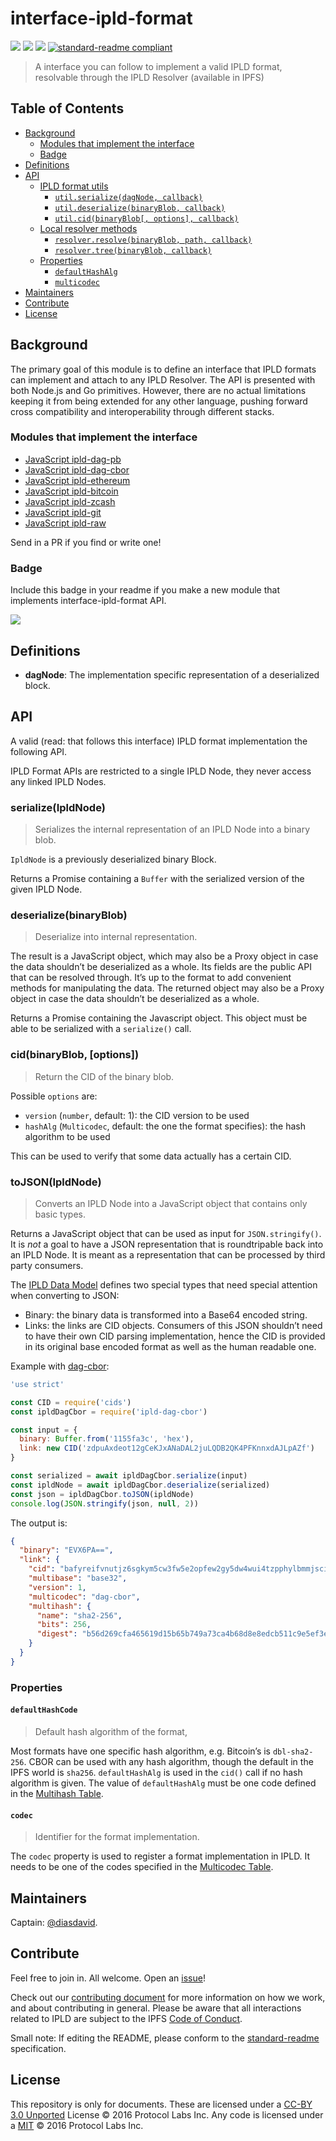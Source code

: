 # interface-ipld-format

[![](https://img.shields.io/badge/made%20by-Protocol%20Labs-blue.svg?style=flat-square)](http://ipn.io)
[![](https://img.shields.io/badge/freenode-%23ipfs-blue.svg?style=flat-square)](http://webchat.freenode.net/?channels=%23ipfs)
[![](https://img.shields.io/badge/project-IPLD-blue.svg?style=flat-square)](http://github.com/ipld/ipld)
[![standard-readme compliant](https://img.shields.io/badge/standard--readme-OK-green.svg?style=flat-square)](https://github.com/RichardLitt/standard-readme)

> A interface you can follow to implement a valid IPLD format, resolvable through the IPLD Resolver (available in IPFS)

## Table of Contents

- [Background](#background)
  - [Modules that implement the interface](#modules-that-implement-the-interface)
  - [Badge](#badge)
- [Definitions](#definitions)
- [API](#api)
  - [IPLD format utils](#ipld-format-utils)
    - [`util.serialize(dagNode, callback)`](#utilserializedagnode-callback)
    - [`util.deserialize(binaryBlob, callback)`](#utildeserializebinaryblob-callback)
    - [`util.cid(binaryBlob[, options], callback)`](#utilcidbinaryblob-options-callback)
  - [Local resolver methods](#local-resolver-methods)
    - [`resolver.resolve(binaryBlob, path, callback)`](#resolverresolvebinaryblob-path-callback)
    - [`resolver.tree(binaryBlob, callback)`](#resolvertreebinaryblob-callback)
  - [Properties](#properties)
    - [`defaultHashAlg`](#defaulthashalg)
    - [`multicodec`](#multicodec)
- [Maintainers](#maintainers)
- [Contribute](#contribute)
- [License](#license)

## Background

The primary goal of this module is to define an interface that IPLD formats can implement and attach to any IPLD Resolver. The API is presented with both Node.js and Go primitives. However, there are no actual limitations keeping it from being extended for any other language, pushing forward cross compatibility and interoperability through different stacks.

### Modules that implement the interface

- [JavaScript ipld-dag-pb](https://github.com/ipld/js-ipld-dag-pb)
- [JavaScript ipld-dag-cbor](https://github.com/ipld/js-ipld-dag-cbor)
- [JavaScript ipld-ethereum](https://github.com/ipld/js-ipld-ethereum)
- [JavaScript ipld-bitcoin](https://github.com/ipld/js-ipld-bitcoin)
- [JavaScript ipld-zcash](https://github.com/ipld/js-ipld-zcash)
- [JavaScript ipld-git](https://github.com/ipld/js-ipld-git)
- [JavaScript ipld-raw](https://github.com/ipld/js-ipld-raw)

Send in a PR if you find or write one!

### Badge

Include this badge in your readme if you make a new module that implements interface-ipld-format API.

![](/img/badge.png)

## Definitions

- **dagNode**: The implementation specific representation of a deserialized block.

## API

A valid (read: that follows this interface) IPLD format implementation the following API.

IPLD Format APIs are restricted to a single IPLD Node, they never access any linked IPLD Nodes.


### serialize(IpldNode)

> Serializes the internal representation of an IPLD Node into a binary blob.

`IpldNode` is a previously deserialized binary Block.

Returns a Promise containing a `Buffer` with the serialized version of the given IPLD Node.


### deserialize(binaryBlob)

> Deserialize into internal representation.

The result is a JavaScript object, which may also be a Proxy object in case the data shouldn’t be deserialized as a whole. Its fields are the public API that can be resolved through. It’s up to the format to add convenient methods for manipulating the data. The returned object may also be a Proxy object in case the data shouldn’t be deserialized as a whole.

Returns a Promise containing the Javascript object. This object must be able to be serialized with a `serialize()` call.


### cid(binaryBlob, [options])

> Return the CID of the binary blob.

Possible `options` are:
  - `version` (`number`, default: 1): the CID version to be used
  - `hashAlg` (`Multicodec`, default: the one the format specifies): the hash algorithm to be used

This can be used to verify that some data actually has a certain CID.


### toJSON(IpldNode)

> Converts an IPLD Node into a JavaScript object that contains only basic types.

Returns a JavaScript object that can be used as input for `JSON.stringify()`. It is *not* a goal to have a JSON representation that is roundtripable back into an IPLD Node. It is meant as a representation that can be processed by third party consumers.

The [IPLD Data Model](https://github.com/ipld/specs/blob/master/IPLD-Data-Model-v1.md) defines two special types that need special attention when converting to JSON:
  - Binary: the binary data is transformed into a Base64 encoded string.
  - Links: the links are CID objects. Consumers of this JSON shouldn’t need to have their own CID parsing implementation, hence the CID is provided in its original base encoded format as well as the human readable one.

Example with [dag-cbor](https://github.com/ipld/js-ipld-dag-cbor):

```JavaScript
'use strict'

const CID = require('cids')
const ipldDagCbor = require('ipld-dag-cbor')

const input = {
  binary: Buffer.from('1155fa3c', 'hex'),
  link: new CID('zdpuAxdeot12gCeKJxANaDAL2juLQDB2QK4PFKnnxdAJLpAZf')
}

const serialized = await ipldDagCbor.serialize(input)
const ipldNode = await ipldDagCbor.deserialize(serialized)
const json = ipldDagCbor.toJSON(ipldNode)
console.log(JSON.stringify(json, null, 2))
```

The output is:

```JSON
{
  "binary": "EVX6PA==",
  "link": {
    "cid": "bafyreifvnutjz6sgkym5cw3fw5e2opfew2gy5dw4wui4tzpphylbmmjsci",
    "multibase": "base32",
    "version": 1,
    "multicodec": "dag-cbor",
    "multihash": {
      "name": "sha2-256",
      "bits": 256,
      "digest": "b56d269cfa465619d15b65b749a73ca4b68d8e8edcb511c9e5ef3e1616313212"
    }
  }
}
```


### Properties

#### `defaultHashCode`

> Default hash algorithm of the format,

Most formats have one specific hash algorithm, e.g. Bitcoin’s is `dbl-sha2-256`. CBOR can be used with any hash algorithm, though the default in the IPFS world is `sha256`. `defaultHashAlg` is used in the `cid()` call if no hash algorithm is given. The value of `defaultHashAlg` must be one code defined in the [Multihash Table](https://github.com/multiformats/multihash#table-for-multihash).

#### `codec`

> Identifier for the format implementation.

The `codec` property is used to register a format implementation in IPLD. It needs to be one of the codes specified in the [Multicodec Table](https://github.com/multiformats/multicodec#multicodec-table).


## Maintainers

Captain: [@diasdavid](https://github.com/diasdavid).

## Contribute

Feel free to join in. All welcome. Open an [issue](https://github.com/ipld/interface-ipld-format/issues)!

Check out our [contributing document](https://github.com/ipld/ipld/blob/master/contributing.md) for more information on how we work, and about contributing in general. Please be aware that all interactions related to IPLD are subject to the IPFS [Code of Conduct](https://github.com/ipfs/community/blob/master/code-of-conduct.md).

Small note: If editing the README, please conform to the [standard-readme](https://github.com/RichardLitt/standard-readme) specification.

## License

This repository is only for documents. These are licensed under a [CC-BY 3.0 Unported](LICENSE) License © 2016 Protocol Labs Inc. Any code is licensed under a [MIT](MIT-LICENSE) © 2016 Protocol Labs Inc.

[UnixFS]: https://github.com/ipfs/specs/tree/master/unixfs

